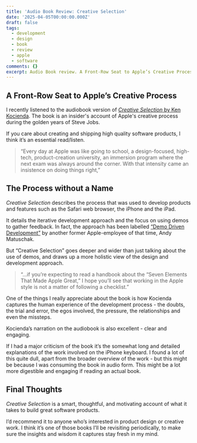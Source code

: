 ```yaml
---
title: 'Audio Book Review: Creative Selection'
date: '2025-04-05T00:00:00.000Z'
draft: false
tags:
  - development
  - design
  - book
  - review
  - apple
  - software
comments: {}
excerpt: Audio Book review. A Front-Row Seat to Apple’s Creative Process
---
```

## A Front-Row Seat to Apple’s Creative Process

I recently listened to the audiobook version of [*Creative Selection* by Ken Kocienda](https://www.amazon.com/Creative-Selection-Ken-Kocienda-audiobook/dp/B07D435DFQ). The book is an insider's account of Apple's creative process during the golden years of Steve Jobs.

If you care about creating and shipping high quality software products, I think it’s an essential read/listen.

> “Every day at Apple was like going to school, a design-focused, high-tech, product-creation university, an immersion program where the next exam was always around the corner. With that intensity came an insistence on doing things right,”

## The Process without a Name

*Creative Selection* describes the process that was used to develop products and features such as the Safari web browser, the iPhone and the iPad.

It details the iterative development approach and the focus on using demos to gather feedback. In fact, the approach has been labelled [“Demo Driven Development”](https://www.patreon.com/posts/liquid-olives-43912546) by another former Apple-employee of that time, Andy Matuschak. 

But “Creative Selection” goes deeper and wider than just talking about the use of demos, and draws up a more holistic view of the design and development approach. 

> “...if you’re expecting to read a handbook about the “Seven Elements That Made Apple Great,” I hope you’ll see that working in the Apple style is not a matter of following a checklist.”

One of the things I really appreciate about the book is how Kocienda captures the human experience of the development process - the doubts, the trial and error, the egos involved, the pressure, the relationships and even the missteps. 

Kocienda’s narration on the audiobook is also excellent - clear and engaging. 

If I had a major criticism of the book it’s the somewhat long and detailed explanations of the work involved on the iPhone keyboard. I found a lot of this quite dull, apart from the broader overview of the work - but this might be because I was consuming the book in audio form. This might be a lot more digestible and engaging if reading an actual book.


## Final Thoughts

*Creative Selection* is a smart, thoughtful, and motivating account of what it takes to build great software products. 

I’d recommend it to anyone who’s interested in product design or creative work. I think it’s one of those books I’ll be revisiting periodically, to make sure the insights and wisdom it captures stay fresh in my mind.
